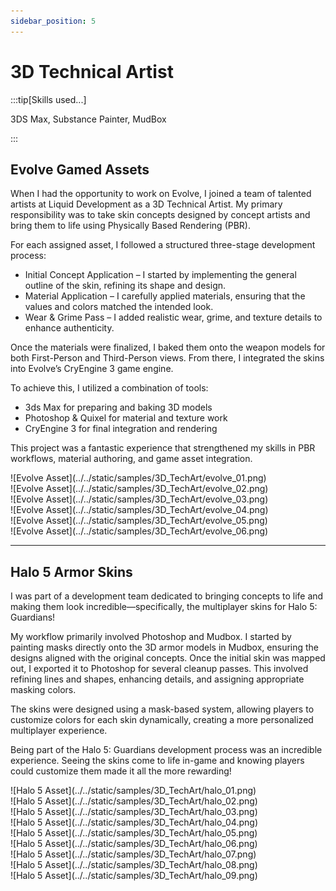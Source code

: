 ```yaml
---
sidebar_position: 5
---
```


# 3D Technical Artist

:::tip[Skills used...]

3DS Max, Substance Painter, MudBox

:::

## Evolve Gamed Assets

When I had the opportunity to work on Evolve, I joined a team of talented artists at Liquid Development as a 3D Technical Artist. My primary responsibility was to take skin concepts designed by concept artists and bring them to life using Physically Based Rendering (PBR).

For each assigned asset, I followed a structured three-stage development process:

- Initial Concept Application – I started by implementing the general outline of the skin, refining its shape and design.
- Material Application – I carefully applied materials, ensuring that the values and colors matched the intended look.
- Wear & Grime Pass – I added realistic wear, grime, and texture details to enhance authenticity.

Once the materials were finalized, I baked them onto the weapon models for both First-Person and Third-Person views. From there, I integrated the skins into Evolve’s CryEngine 3 game engine.

To achieve this, I utilized a combination of tools:

- 3ds Max for preparing and baking 3D models
- Photoshop & Quixel for material and texture work
- CryEngine 3 for final integration and rendering

This project was a fantastic experience that strengthened my skills in PBR workflows, material authoring, and game asset integration.

<div class="responsive"><div class="gallery">![Evolve Asset](../../static/samples/3D_TechArt/evolve_01.png)</div></div>
<div class="responsive"><div class="gallery">![Evolve Asset](../../static/samples/3D_TechArt/evolve_02.png)</div></div>
<div class="responsive"><div class="gallery">![Evolve Asset](../../static/samples/3D_TechArt/evolve_03.png)</div></div>
<div class="responsive"><div class="gallery">![Evolve Asset](../../static/samples/3D_TechArt/evolve_04.png)</div></div>
<div class="responsive"><div class="gallery">![Evolve Asset](../../static/samples/3D_TechArt/evolve_05.png)</div></div>
<div class="responsive"><div class="gallery">![Evolve Asset](../../static/samples/3D_TechArt/evolve_06.png)</div></div>

---

## Halo 5 Armor Skins

I was part of a development team dedicated to bringing concepts to life and making them look incredible—specifically, the multiplayer skins for Halo 5: Guardians!

My workflow primarily involved Photoshop and Mudbox. I started by painting masks directly onto the 3D armor models in Mudbox, ensuring the designs aligned with the original concepts. Once the initial skin was mapped out, I exported it to Photoshop for several cleanup passes. This involved refining lines and shapes, enhancing details, and assigning appropriate masking colors.

The skins were designed using a mask-based system, allowing players to customize colors for each skin dynamically, creating a more personalized multiplayer experience.

Being part of the Halo 5: Guardians development process was an incredible experience. Seeing the skins come to life in-game and knowing players could customize them made it all the more rewarding!

<div class="responsive"><div class="gallery">![Halo 5 Asset](../../static/samples/3D_TechArt/halo_01.png)</div></div>
<div class="responsive"><div class="gallery">![Halo 5 Asset](../../static/samples/3D_TechArt/halo_02.png)</div></div>
<div class="responsive"><div class="gallery">![Halo 5 Asset](../../static/samples/3D_TechArt/halo_03.png)</div></div>
<div class="responsive"><div class="gallery">![Halo 5 Asset](../../static/samples/3D_TechArt/halo_04.png)</div></div>
<div class="responsive"><div class="gallery">![Halo 5 Asset](../../static/samples/3D_TechArt/halo_05.png)</div></div>
<div class="responsive"><div class="gallery">![Halo 5 Asset](../../static/samples/3D_TechArt/halo_06.png)</div></div>
<div class="responsive"><div class="gallery">![Halo 5 Asset](../../static/samples/3D_TechArt/halo_07.png)</div></div>
<div class="responsive"><div class="gallery">![Halo 5 Asset](../../static/samples/3D_TechArt/halo_08.png)</div></div>
<div class="responsive"><div class="gallery">![Halo 5 Asset](../../static/samples/3D_TechArt/halo_09.png)</div></div>
